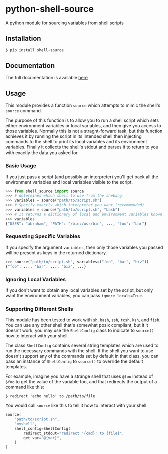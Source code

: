 # python-shell-source
A python module for sourcing variables from shell scripts

## Installation
```sh
$ pip install shell-source
```

## Documentation

The full documentation is available [here](https://abrahammurciano.github.io/python-shell-source/shell_source)

## Usage
This module provides a function `source` which attempts to mimic the shell's `source` command.

The purpose of this function is to allow you to run a shell script which sets either environment variables or local variables, and then give you access to those variables. Normally this is not a straght-forward task, but this function achieves it by running the script in its intended shell then injecting commands to the shell to print its local variables and its environment variables. Finally it collects the shell's stdout and parses it to return to you with exactly the data you asked for.

### Basic Usage

If you just pass a script (and possibly an interpreter) you'll get back all the environment variables and local variables visible to the script.

```py
>>> from shell_source import source
>>> # determines which shell to use from the shebang
>>> variables = source("path/to/script.sh")
>>> # Specify exactly which interpreter you want (recommended)
>>> variables = source("path/to/script.sh", "bash")
>>> # It returns a dictionary of local and environment variables known by the script.
>>> variables
{"USER": "abraham", "PATH": "/bin:/usr/bin", ..., "foo": "bar"}
```

### Requesting Specific Variables

If you specify the argument `variables`, then only those variables you passed will be present as keys in the returned dictionary.

```py
>>> source("path/to/script.sh", variables=("foo", "bar", "biz"))
{"foo": ..., "bar": ..., "biz", ...}
```

### Ignoring Local Variables

If you don't want to obtain any local variables set by the script, but only want the environment variables, you can pass `ignore_locals=True`.

### Supporting Different Shells

This module has been tested to work with `sh`, `bash`, `zsh`, `tcsh`, `ksh`, and `fish`. You can use any other shell that's somewhat posix compliant, but it it doesn't work, you may use the `ShellConfig` class to indicate to `source()` how to interact with your shell.

The class `ShellConfig` contains several string templates which are used to run the necessary commands with the shell. If the shell you want to use doesn't support any of the commands set by default in that class, you can pass an instance of `ShellConfig` to `source()` to override the default templates.

For example, imagine you have a strange shell that uses `@foo` instead of `$foo` to get the value of the variable foo, and that redirects the output of a command like this:
```
$ redirect 'echo hello' to /path/to/file
```

You would call `source` like this to tell it how to interact with your shell:
```py
source(
	"path/to/script.sh",
	"myshell",
	shell_config=ShellConfig(
		redirect_stdout="redirect '{cmd}' to {file}",
		get_var="@{var}",
	)
)
```